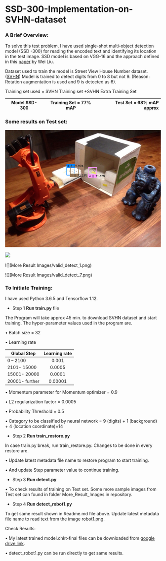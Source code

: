 # SSD-300-Implementation-on-SVHN-dataset
### A Brief Overview:

To solve this test problem, I have used single-shot multi-object detection model (SSD -300) for reading the encoded text and identifying its location in the test image.  SSD model is based on VGG-16 and the approach defined in this [paper](https://arxiv.org/pdf/1512.02325.pdf) by Wei Liu.

Dataset used to train the model is Street View House Number dataset. ([SVHN](http://ufldl.stanford.edu/housenumbers/))
Model is trained to detect digits from 0 to 8 but not 9. (Reason: Rotation augmentation is used and 9 is detected as 6). 

Training set used = SVHN Training set +SVHN Extra Training Set

|   Model SSD-300  |   Training Set = 77% mAP   | Test Set = 68% mAP approx |
| ------------- |:-------------:| -----:|

### Some results on Test set:

![](detect_robot1.png)

![](valid_detect_9.png)

![](More Result Images/valid_detect_1.png)

![](More Result Images/valid_detect_7.png)

### To Initiate Training:

I have used Python 3.6.5 and Tensorflow 1.12.

- Step 1    **Run train.py** file

The Program will take approx 45 min. to download SVHN dataset and start training.
The hyper-parameter values used in the program are.

  •	Batch size = 32

  •	Learning rate 

  |   Global  Step	 | Learning rate |
  | -------------    |:-------------:|
  |    0 – 2100      | 	    0.001    |
  |  2101- 15000	   |     0.0005    |
  |  15001- 20000	   |     0.0001    |
  |  20001- further  |     0.00001   |

   •	Momentum parameter for Momentum optimizer = 0.9

   •	L2 regularization factor = 0.0005

   •	Probability Threshold  = 0.5

   •	Category to be classified by neural network = 9 (digits) + 1 (background) + 4 (location coordinate)=14

- Step 2     **Run train_restore.py**

In case train.py break, run train_restore.py. Changes to be done in every restore are.

   •	Update latest metadata file name to restore program to start training.

   •	And update Step parameter value to continue training. 

- Step 3   **Run detect.py**

•	To check results of training on Test set. Some more sample images from Test set can found in folder More_Result_Images in repository.

- Step 4   **Run detect_robot1.py** 

To get same result shown in Readme.md file above.
Update latest metadata file name to read text from the image robot1.png.

Check Results:

   •	My latest trained model.chkt-final files can be downloaded from [google drive link](https://drive.google.com/file/d/1HaXiGvQgyS6ZIJjoNpeU4vIFhJ3Wdne4/view?usp=sharing).

   •	detect_robot1.py  can be run directly to get same results.

